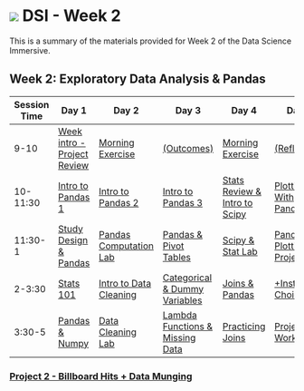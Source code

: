 # ![](https://ga-dash.s3.amazonaws.com/production/assets/logo-9f88ae6c9c3871690e33280fcf557f33.png) DSI - Week 2

This is a summary of the materials provided for Week 2 of the Data Science Immersive.

## Week 2: Exploratory Data Analysis & Pandas

Session Time | Day 1                                | Day 2                           | Day 3                                    | Day 4                                  | Day 5
------------ | ------------------------------------ | ------------------------------- | ---------------------------------------- | -------------------------------------- | --------------------------------------
9-10         | [Week intro - Project Review][2-1.0] | [Morning Exercise][2-1.0]       | [(Outcomes)][2-3.0]                      | [Morning Exercise][2-1.0]              | [(Reflection)][2-5.0]
10-11:30     | [Intro to Pandas 1][2-1.1]           | [Intro to Pandas 2][2-2.1]      | [Intro to Pandas 3][2-3.1]               | [Stats Review & Intro to Scipy][2-4.1] | [Plotting With Pandas][2-5.1]
11:30-1      | [Study Design & Pandas][2-1.2]       | [Pandas Computation Lab][2-2.2] | [Pandas & Pivot Tables][2-3.2]           | [Scipy & Stat Lab][2-4.2]              | [Pandas, Plotting, & Project 2][2-5.2]
2-3:30       | [Stats 101][2-1.3]                   | [Intro to Data Cleaning][2-2.3] | [Categorical & Dummy Variables][2-3.3]   | [Joins & Pandas][2-4.3]                | [+Instructor Choice][2-2.0]
3:30-5       | [Pandas & Numpy][2-1.4]              | [Data Cleaning Lab][2-2.4]      | [Lambda Functions & Missing Data][2-3.4] | [Practicing Joins][2-4.4]              | [Project 2: Workshop][2-5.4]

### [Project 2 - Billboard Hits + Data Munging](../../projects/project-02)

[2-1.0]: 1.0-intro
[2-1.1]: 1.1-lesson
[2-1.2]: 1.2-lesson
[2-1.3]: 1.3-lesson
[2-1.4]: 1.4-lab
[2-2.0]: 2.0-exercise
[2-2.1]: 2.1-lesson
[2-2.2]: 2.2-lab
[2-2.3]: 2.3-lesson
[2-2.4]: 2.4-lab
[2-3.0]: 3.0-exercise
[2-3.1]: 3.1-lesson
[2-3.2]: 3.2-lab
[2-3.3]: 3.3-lesson
[2-3.4]: 3.4-lab
[2-4.0]: 4.0-exercise
[2-4.1]: 4.1-lesson
[2-4.2]: 4.2-lab
[2-4.3]: 4.3-lesson
[2-4.4]: 4.4-lab
[2-5.0]: 5.0-reflection
[2-5.1]: 5.1-lesson
[2-5.2]: 5.2-lab
[2-5.3]: 5.3-flex
[2-5.4]: 5.4-project-show-and-tell
